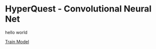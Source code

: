 # HyperQuest - Convolutional Neural Net

hello world

<div id = 'form'></div>
<a type="button" href="javascript: submitForm()">Train Model</a>
<span id="acc"></span>
<p id="gradient_canvas"></p>
<div id="loss_chart" style="height: 300px; width: 100%;"></div>
<div id="train_and_vali_acc" style="height: 300px; width: 100%;"></div>

<script type="text/javascript" src='https://cdn.plot.ly/plotly-latest.min.js'></script>
<script type="text/javascript" src='https://bingcheng.openmc.cn/HyperQuest/convhtml/conv-latest.js'></script>
